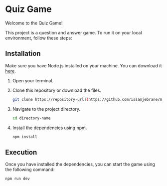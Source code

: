# Quiz Game

Welcome to the Quiz Game!

This project is a question and answer game. To run it on your local environment, follow these steps:

## Installation

Make sure you have Node.js installed on your machine. You can download it [here](https://nodejs.org/).

1. Open your terminal.
2. Clone this repository or download the files.

    ```bash
    git clone https://repository-url](https://github.com/issamjebrane/minigame.git
    ```

3. Navigate to the project directory.

    ```bash
    cd directory-name
    ```

4. Install the dependencies using npm.

    ```bash
    npm install
    ```

## Execution

Once you have installed the dependencies, you can start the game using the following command:

```bash
npm run dev
